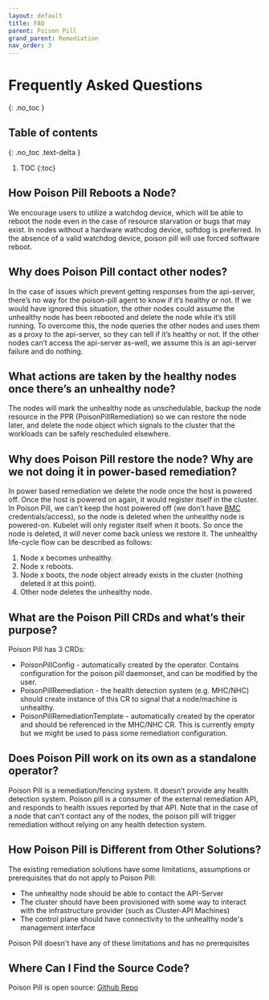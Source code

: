 ```yaml
---
layout: default
title: FAQ
parent: Poison Pill
grand_parent: Remediation
nav_order: 3
---
```


# Frequently Asked Questions
{: .no_toc }

## Table of contents
{: .no_toc .text-delta }

1. TOC
{:toc}

## How Poison Pill Reboots a Node?
We encourage users to utilize a watchdog device, which will be able to reboot the node even in the case of resource starvation or bugs that may exist.
In nodes without a hardware wathcdog device, softdog is preferred.
In the absence of a valid watchdog device, poison pill will use forced software reboot.

## Why does Poison Pill contact other nodes?
In the case of issues which prevent getting responses from the api-server, there’s no way for the poison-pill agent to know if it’s healthy or not.
If we would have ignored this situation, the other nodes could assume the unhealthy node has been rebooted and delete the node while it’s still running.
To overcome this, the node queries the other nodes and uses them as a proxy to the api-server, so they can tell if it’s healthy or not.
If the other nodes can’t access the api-server as-well, we assume this is an api-server failure and do nothing.

## What actions are taken by the healthy nodes once there’s an unhealthy node?
The nodes will mark the unhealthy node as unschedulable, backup the node resource in the PPR (PoisonPillRemediation) so we can restore the node later, and delete the node object which signals to the cluster that the workloads can be safely rescheduled elsewhere.

## Why does Poison Pill restore the node? Why are we not doing it in power-based remediation?
In power based remediation we delete the node once the host is powered off. Once the host is powered on again, it would register itself in the cluster.
In Poison Pill, we can’t keep the host powered off (we don’t have [BMC](https://en.wikipedia.org/wiki/Intelligent_Platform_Management_Interface#Baseboard_management_controller) credentials/access), so the node is deleted when the unhealthy node is powered-on. Kubelet will only register itself when it boots. So once the node is deleted, it will never come back unless we restore it.
The unhealthy life-cycle flow can be described as follows:
1. Node x becomes unhealthy.
2. Node x reboots.
3. Node x boots, the node object already exists in the cluster (nothing deleted it at this point).
4. Other node deletes the unhealthy node.

## What are the Poison Pill CRDs and what’s their purpose?
Poison Pill has 3 CRDs:
* PoisonPillConfig - automatically created by the operator. Contains configuration for the poison pill daemonset, and can be modified by the user.
* PoisonPillRemediation - the health detection system (e.g. MHC/NHC) should create instance of this CR to signal that a node/machine is unhealthy.
* PoisonPillRemediationTemplate - automatically created by the operator and should be referenced in the MHC/NHC CR. This is currently empty but we might be used to pass some remediation configuration.

## Does Poison Pill work on its own as a standalone operator?
Poison Pill is a remediation/fencing system. It doesn’t provide any health detection system.
Poison pill is a consumer of the external remediation API, and responds to health issues reported by that API.
Note that in the case of a node that can’t contact any of the nodes, the poison pill will trigger remediation without relying on any health detection system.

## How Poison Pill is Different from Other Solutions?
The existing remediation solutions have some limitations, assumptions or prerequisites that do not apply to Poison Pill:

* The unhealthy node should be able to contact the API-Server
* The cluster should have been provisioned with some way to interact with the infrastructure provider (such as Cluster-API Machines)
* The control plane should have connectivity to the unhealthy node's management interface

Poison Pill doesn't have any of these limitations and has no prerequisites

## Where Can I Find the Source Code?
Poison Pill is open source: [Github Repo](https://github.com/medik8s/poison-pill)

